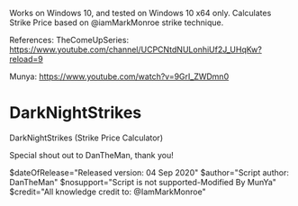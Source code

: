 Works on Windows 10, and tested on Windows 10 x64 only.
Calculates Strike Price based on @iamMarkMonroe strike technique.

References:
TheComeUpSeries:
https://www.youtube.com/channel/UCPCNtdNULonhiUf2J_UHqKw?reload=9

Munya:
https://www.youtube.com/watch?v=9GrI_ZWDmn0
# DarkNightStrikes
DarkNightStrikes (Strike Price Calculator)

Special shout out to DanTheMan, thank you!

$dateOfRelease="Released version: 04 Sep 2020"
$author="Script author: DanTheMan"
$nosupport="Script is not supported-Modified By MunYa"            
$credit="All knowledge credit to: @IamMarkMonroe" 


